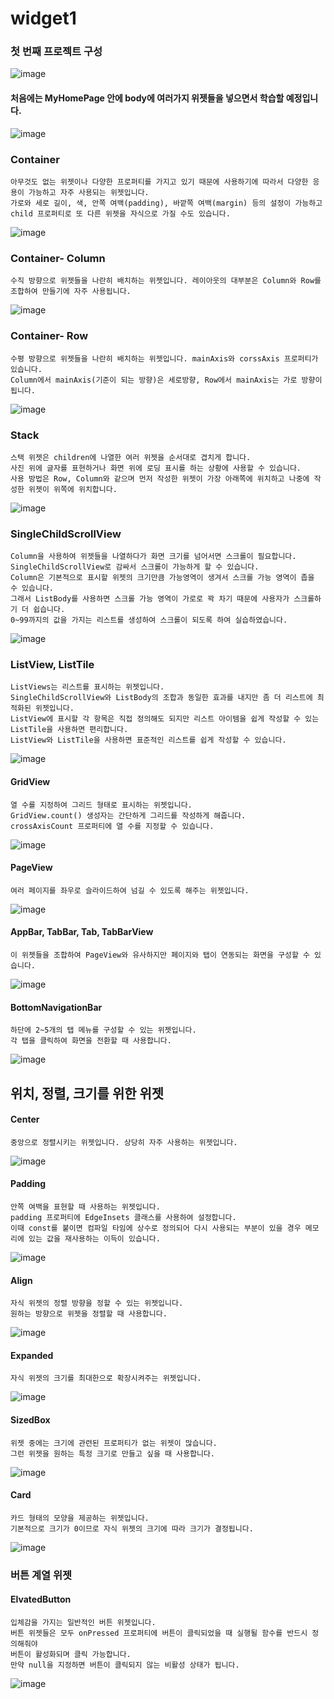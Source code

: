 # widget1

### 첫 번째 프로젝트 구성

![image](https://user-images.githubusercontent.com/58906858/209752405-c36e13b4-95db-4cec-86fd-550964e6e56d.png)

#### 처음에는 MyHomePage 안에 body에 여러가지 위젯들을 넣으면서 학습할 예정입니다.

![image](https://user-images.githubusercontent.com/58906858/209752709-cce172c2-c8c6-4c6b-8287-864469369074.png)


### Container 

```
아무것도 없는 위젯이나 다양한 프로퍼티를 가지고 있기 때문에 사용하기에 따라서 다양한 응용이 가능하고 자주 사용되는 위젯입니다.
가로와 세로 길이, 색, 안쪽 여백(padding), 바깥쪽 여백(margin) 등의 설정이 가능하고 child 프로퍼티로 또 다른 위젯을 자식으로 가질 수도 있습니다.
```

![image](https://user-images.githubusercontent.com/58906858/209753144-c50ea46f-0856-421d-8335-3983e30817b5.png)

### Container- Column

```
수직 방향으로 위젯들을 나란히 배치하는 위젯입니다. 레이아웃의 대부분은 Column와 Row를 조합하여 만들기에 자주 사용됩니다.
```
![image](https://user-images.githubusercontent.com/58906858/209753826-40cb9142-bcc3-47b4-a1fc-b1aff2d4f190.png)

### Container- Row

```
수평 방향으로 위젯들을 나란히 배치하는 위젯입니다. mainAxis와 corssAxis 프로퍼티가 있습니다.
Column에서 mainAxis(기준이 되는 방향)은 세로방향, Row에서 mainAxis는 가로 방향이 됩니다.
```
![image](https://user-images.githubusercontent.com/58906858/209754397-fe4a25dc-5c8a-4835-8dd9-bfb3567126a5.png)

### Stack

```
스택 위젯은 children에 나열한 여러 위젯을 순서대로 겹치게 합니다. 
사진 위에 글자를 표현하거나 화면 위에 로딩 표시를 하는 상황에 사용할 수 있습니다.
사용 방법은 Row, Column와 같으며 먼저 작성한 위젯이 가장 아래쪽에 위치하고 나중에 작성한 위젯이 위쪽에 위치합니다.
```
![image](https://user-images.githubusercontent.com/58906858/209897869-46c2c066-ebfe-4d6f-a336-b556ea611071.png)

### SingleChildScrollView

```
Column을 사용하여 위젯들을 나열하다가 화면 크기를 넘어서면 스크롤이 필요합니다.
SingleChildScrollView로 감싸서 스크롤이 가능하게 할 수 있습니다.
Column은 기본적으로 표시할 위젯의 크기만큼 가능영역이 생겨서 스크롤 가능 영역이 좁을 수 있습니다.
그래서 ListBody를 사용하면 스크롤 가능 영역이 가로로 꽉 차기 때문에 사용자가 스크롤하기 더 쉽습니다.
0~99까지의 값을 가지는 리스트를 생성하여 스크롤이 되도록 하여 실습하였습니다.
```
![image](https://user-images.githubusercontent.com/58906858/209899331-7b1838fa-1589-402d-a6c2-8d8a6b159247.png)

### ListView, ListTile

```
ListViews는 리스트를 표시하는 위젯입니다.
SingleChildScrollView와 ListBody의 조합과 동일한 효과를 내지만 좀 더 리스트에 최적화된 위젯입니다.
ListView에 표시할 각 항목은 직접 정의해도 되지만 리스트 아이템을 쉽게 작성할 수 있는 ListTile을 사용하면 편리합니다.
ListView와 ListTile을 사용하면 표준적인 리스트를 쉽게 작성할 수 있습니다.
```
![image](https://user-images.githubusercontent.com/58906858/209900734-974afacc-9df9-4135-9387-3a42a9af4695.png)

#### GridView

```
열 수를 지정하여 그리드 형태로 표시하는 위젯입니다.
GridView.count() 생성자는 간단하게 그리드를 작성하게 해줍니다.
crossAxisCount 프로퍼티에 열 수를 지정할 수 있습니다.
```
![image](https://user-images.githubusercontent.com/58906858/209901017-81db7bf9-6620-41cd-94cb-3ff50e9c6bd5.png)

#### PageView
```
여러 페이지를 좌우로 슬라이드하여 넘길 수 있도록 해주는 위젯입니다.
```
![image](https://user-images.githubusercontent.com/58906858/209901256-aeb379df-14a3-4d2a-9470-35d2ac4d6dfe.png)

#### AppBar, TabBar, Tab, TabBarView

```
이 위젯들을 조합하여 PageView와 유사하지만 페이지와 탭이 연동되는 화면을 구성할 수 있습니다.
```
![image](https://user-images.githubusercontent.com/58906858/209902848-6ef3479a-8f6a-4a00-b9d4-e636a418c7ca.png)

#### BottomNavigationBar
```
하단에 2~5개의 탭 메뉴를 구성할 수 있는 위젯입니다.
각 탭을 클릭하여 화면을 전환할 때 사용합니다.
```
![image](https://user-images.githubusercontent.com/58906858/209903354-76810b4c-0637-4a2f-a8d7-adeb77f77901.png)

## 위치, 정렬, 크기를 위한 위젯

#### Center
```
중앙으로 정렬시키는 위젯입니다. 상당히 자주 사용하는 위젯입니다.
```
![image](https://user-images.githubusercontent.com/58906858/209903565-bed921aa-0b47-4b2c-a44e-7db93cd367ab.png)

#### Padding

```
안쪽 여백을 표현할 때 사용하는 위젯입니다.
padding 프로퍼티에 EdgeInsets 클래스를 사용하여 설정합니다.
이때 const를 붙이면 컴파일 타임에 상수로 정의되어 다시 사용되는 부분이 있을 경우 메모리에 있는 값을 재사용하는 이득이 있습니다.
```
![image](https://user-images.githubusercontent.com/58906858/209903978-b4b78f63-c5fa-492a-91bc-4dc956df4880.png)

#### Align

```
자식 위젯의 정렬 방향을 정할 수 있는 위젯입니다.
원하는 방향으로 위젯을 정렬할 때 사용합니다.
```
![image](https://user-images.githubusercontent.com/58906858/209904185-2e160dfc-7cd0-4264-bdb9-97928ec05c54.png)

#### Expanded

```
자식 위젯의 크기를 최대한으로 확장시켜주는 위젯입니다.
```
![image](https://user-images.githubusercontent.com/58906858/209904396-7ce5a700-f9aa-418f-a22a-ccd5acdf5e90.png)

#### SizedBox

```
위젯 중에는 크기에 관련된 프로퍼티가 없는 위젯이 많습니다.
그런 위젯을 원하는 특정 크기로 만들고 싶을 때 사용합니다.
```
![image](https://user-images.githubusercontent.com/58906858/209904558-4cf5f2dc-fd0f-460d-8091-0c1187efc219.png)

#### Card

```
카드 형태의 모양을 제공하는 위젯입니다.
기본적으로 크기가 0이므로 자식 위젯의 크기에 따라 크기가 결정됩니다.
```
![image](https://user-images.githubusercontent.com/58906858/209904719-7061cde0-b6ce-4a4d-b31c-bd378f5cdcb1.png)

### 버튼 계열 위젯

#### ElvatedButton

```
입체감을 가지는 일반적인 버튼 위젯입니다.
버튼 위젯들은 모두 onPressed 프로퍼티에 버튼이 클릭되었을 때 실행될 함수를 반드시 정의해줘야
버튼이 활성화되며 클릭 가능합니다.
만약 null을 지정하면 버튼이 클릭되지 않는 비활성 상태가 됩니다.
```
![image](https://user-images.githubusercontent.com/58906858/210037748-30b3a901-8142-4f97-bea9-99352cbde33a.png)


